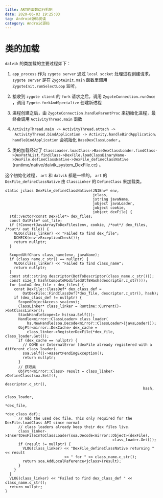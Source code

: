```yaml
---
title: ART的函数运行机制
date: 2020-06-03 19:25:03
tag: Android源码阅读
category: Android源码
---
```


# 类的加载

`dalvik` 的类加载的主要过程如下：

1. `app_process` 作为 `zygote server` 通过 `local socket` 处理进程创建请求，`zygote server` 是在 `ZygoteInit.main` 函数里调用 `ZygoteInit.runSelectLoop` 监听。

2. 接收到 `zygote client` 的 `fork` 请求之后，调用 `ZygoteConnection.runOnce` ，调用 `Zygote.forkAndSpecialize` 创建新进程

3. 进程创建之后，由 `ZygoteConnection.handleParentProc` 来初始化进程，最终会调用 `ActivityThread.main` 函数

4. `ActivityThread.main -> ActivityThread.attach ->  ActivityThread.bindApplication -> Activity.handleBindApplication，handleBindApplication` 会初始化 `BaseDexClassLoader` 。

5. 类的加载经过了 `ClassLoader.loadClass->BaseDexClassLoader.findClass->DexPathList.findClass->DexFile.loadClassBinaryName->DexFile.defineClassNative->DexFile_defineClassNative` (runtime/native/dalvik_system_DexFile.cc) 。

这个初始化过程， `art` 和 `dalvik` 都是一样的。 `art` 的 `DexFile_defineClassNative` 由 `ClassLinker` 的 `DefineClass` 来加载类。

```
static jclass DexFile_defineClassNative(JNIEnv* env,
                                        jclass,
                                        jstring javaName,
                                        jobject javaLoader,
                                        jobject cookie,
                                        jobject dexFile) {
  std::vector<const DexFile*> dex_files;
  const OatFile* oat_file;
  if (!ConvertJavaArrayToDexFiles(env, cookie, /*out*/ dex_files, /*out*/ oat_file)) {
    VLOG(class_linker) << "Failed to find dex_file";
    DCHECK(env->ExceptionCheck());
    return nullptr;
  }

  ScopedUtfChars class_name(env, javaName);
  if (class_name.c_str() == nullptr) {
    VLOG(class_linker) << "Failed to find class_name";
    return nullptr;
  }
  const std::string descriptor(DotToDescriptor(class_name.c_str()));
  const size_t hash(ComputeModifiedUtf8Hash(descriptor.c_str()));
  for (auto& dex_file : dex_files) {
    const DexFile::ClassDef* dex_class_def =
        OatDexFile::FindClassDef(*dex_file, descriptor.c_str(), hash);
    if (dex_class_def != nullptr) {
      ScopedObjectAccess soa(env);
      ClassLinker* class_linker = Runtime::Current()->GetClassLinker();
      StackHandleScope<1> hs(soa.Self());
      Handle<mirror::ClassLoader> class_loader(
          hs.NewHandle(soa.Decode<mirror::ClassLoader>(javaLoader)));
      ObjPtr<mirror::DexCache> dex_cache =
          class_linker->RegisterDexFile(*dex_file, class_loader.Get());
      if (dex_cache == nullptr) {
        // OOME or InternalError (dexFile already registered with a different class loader).
        soa.Self()->AssertPendingException();
        return nullptr;
      }
      // 获取类
      ObjPtr<mirror::Class> result = class_linker->DefineClass(soa.Self(),
                                                               descriptor.c_str(),
                                                               hash,
                                                               class_loader,
                                                               *dex_file,
                                                               *dex_class_def);
      // Add the used dex file. This only required for the DexFile.loadClass API since normal
      // class loaders already keep their dex files live.
      class_linker->InsertDexFileInToClassLoader(soa.Decode<mirror::Object>(dexFile),
                                                 class_loader.Get());
      if (result != nullptr) {
        VLOG(class_linker) << "DexFile_defineClassNative returning " << result
                           << " for " << class_name.c_str();
        return soa.AddLocalReference<jclass>(result);
      }
    }
  }
  VLOG(class_linker) << "Failed to find dex_class_def " << class_name.c_str();
  return nullptr;
}
```



